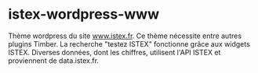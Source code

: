 # istex-wordpress-www
Thème wordpress du site www.istex.fr.
Ce thème nécessite entre autres plugins Timber.
La recherche "testez ISTEX" fonctionne grâce aux widgets ISTEX.
Diverses données, dont les chiffres, utilisent l'API ISTEX et proviennent de data.istex.fr.
